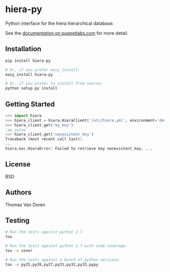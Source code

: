 hiera-py
========
Python interface for the hiera hierarchical database.

See the
[documentation on puppetlabs.com](http://docs.puppetlabs.com/hiera/latest/) for
more detail.

Installation
------------

```bash
pip install hiera-py

# Or, if you prefer easy_install:
easy_install hiera-py

# Or, if you prefer to install from source:
python setup.py install
```

Getting Started
---------------

```python
>>> import hiera
>>> hiera_client = hiera.HieraClient('/etc/hiera.yml', environment='dev')
>>> hiera_client.get('my_key')
'my_value'
>>> hiera_client.get('nonexistent_key')
Traceback (most recent call last):
...
hiera.exc.HieraError: Failed to retrieve key nonexistent_key. ...
```

License
-------
BSD

Authors
-------
Thomas Van Doren

Testing
-------

```bash
# Run the tests against python 2.7.
tox

# Run the tests against python 2.7 with code coverage.
tox -e cover

# Run the tests against a bunch of python versions.
tox -e py25,py26,py27,py31,py32,py33,pypy
```

